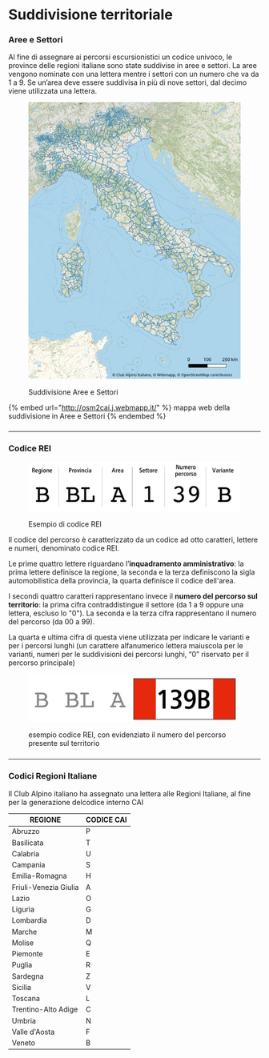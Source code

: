 # Suddivisione territoriale

### Aree e Settori

Al fine di assegnare ai percorsi escursionistici un codice univoco, le province delle regioni italiane sono state suddivise in aree e settori. La aree vengono nominate con una lettera mentre i settori con un numero che va da 1 a 9. Se un’area deve essere suddivisa in più di nove settori, dal decimo viene utilizzata una lettera.

<figure><img src="../../.gitbook/assets/image (42).png" alt=""><figcaption><p>Suddivisione Aree e Settori</p></figcaption></figure>

{% embed url="http://osm2cai.j.webmapp.it/" %}
mappa web della suddivisione in Aree e Settori
{% endembed %}

###

***

### Codice REI

<figure><img src="../../.gitbook/assets/coderei.png" alt=""><figcaption><p>Esempio di codice REI</p></figcaption></figure>

Il codice del percorso è caratterizzato da un codice ad otto caratteri, lettere e numeri, denominato codice REI.&#x20;

Le prime quattro lettere riguardano l’**inquadramento amministrativo**: la prima lettere definisce la regione, la seconda e la terza definiscono la sigla automobilistica della provincia, la quarta definisce il codice dell'area.

I secondi quattro caratteri rappresentano invece il **numero del percorso sul territorio**: la prima cifra contraddistingue il settore (da 1 a 9 oppure una lettera, escluso lo "0"). La seconda e la terza cifra rappresentano il numero del percorso (da 00 a 99).&#x20;

La quarta e ultima cifra di questa viene utilizzata per indicare le varianti e per i percorsi lunghi (un carattere alfanumerico lettera maiuscola per le varianti, numeri per le suddivisioni dei percorsi lunghi, “0” riservato per il percorso principale)&#x20;

<figure><img src="../../.gitbook/assets/coderei2.png" alt=""><figcaption><p>esempio codice REI, con evidenziato il numero del percorso presente sul territorio</p></figcaption></figure>

###

***

### Codici Regioni Italiane

Il Club Alpino italiano ha assegnato una lettera alle Regioni Italiane, al fine per la generazione delcodice interno CAI

| REGIONE               | CODICE CAI |
| --------------------- | ---------- |
| Abruzzo               | P          |
| Basilicata            | T          |
| Calabria              | U          |
| Campania              | S          |
| Emilia-Romagna        | H          |
| Friuli-Venezia Giulia | A          |
| Lazio                 | O          |
| Liguria               | G          |
| Lombardia             | D          |
| Marche                | M          |
| Molise                | Q          |
| Piemonte              | E          |
| Puglia                | R          |
| Sardegna              | Z          |
| Sicilia               | V          |
| Toscana               | L          |
| Trentino-Alto Adige   | C          |
| Umbria                | N          |
| Valle d'Aosta         | F          |
| Veneto                | B          |
